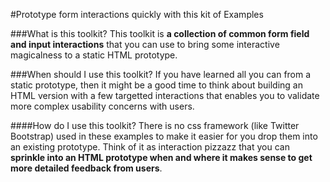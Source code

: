 #Prototype form interactions quickly with this kit of Examples

###What is this toolkit?
This toolkit is **a collection of common form field and input interactions** that you can use to bring some interactive magicalness to a static HTML prototype. 

###When should I use this toolkit?
If you have learned all you can from a static prototype, then it might be a good time to think about building an HTML version with a few targetted interactions that enables you to validate more complex usability concerns with users.

####How do I use this toolkit?
There is no css framework (like Twitter Bootstrap) used in these examples to make it easier for you drop them into an existing prototype. Think of it as interaction pizzazz that you can **sprinkle into an HTML prototype when and where it makes sense to get more detailed feedback from users**.